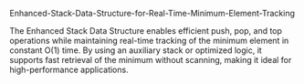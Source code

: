 Enhanced-Stack-Data-Structure-for-Real-Time-Minimum-Element-Tracking


The Enhanced Stack Data Structure enables efficient push, pop, and top operations while maintaining real-time tracking of the minimum element in constant O(1) time. By using an auxiliary stack or optimized logic, it supports fast retrieval of the minimum without scanning, making it ideal for high-performance applications.
